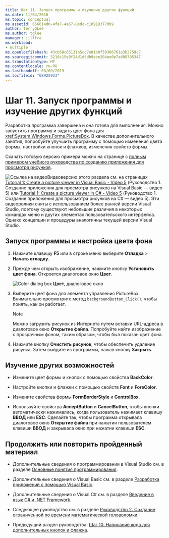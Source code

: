 ```yaml
---
title: Шаг 11. Запуск программы и изучение других функций
ms.date: 11/04/2016
ms.topic: conceptual
ms.assetid: 656614d0-4fe7-4a67-8edc-c10919377d09
author: TerryGLee
ms.author: tglee
manager: jillfra
ms.workload:
- multiple
ms.openlocfilehash: 43cb58c65131b5cc7e01b0f59306761a3b275dc7
ms.sourcegitcommit: 5216c15e9f24d1d5db9ebe204ee0e7ad08705347
ms.translationtype: HT
ms.contentlocale: ru-RU
ms.lasthandoff: 08/09/2019
ms.locfileid: "68925923"
---
```

# <a name="step-11-run-your-program-and-try-other-features"></a>Шаг 11. Запуск программы и изучение других функций
Разработка программа завершена и она готова для выполнения. Можно запустить программу и задать цвет фона для <xref:System.Windows.Forms.PictureBox>. В качестве дополнительного занятия, попробуйте улучшить программу с помощью изменения цвета формы, настройки кнопок и флажков, изменения свойств формы.

Скачать готовую версию примера можно на странице с [полным примером учебного руководства по созданию приложения для просмотра рисунков](https://code.msdn.microsoft.com/Complete-Picture-Viewer-7d91d3a8).

![Ссылка на видео](../data-tools/media/playvideo.gif)Видеоверсию этого раздела см. на страницах [Tutorial 1: Create a picture viewer in Visual Basic - Video 5](http://go.microsoft.com/fwlink/?LinkId=205216) (Руководство 1. Создание приложения для просмотра рисунков на Visual Basic — видео 5) или [Tutorial 1: Create a picture viewer in C# - Video 5](http://go.microsoft.com/fwlink/?LinkId=205206) (Руководство 1. Создание приложения для просмотра рисунков на C# — видео 5). Эти видеоролики сняты с использованием более ранней версии Visual Studio, поэтому существуют небольшие различия в некоторых командах меню и других элементах пользовательского интерфейса. Однако концепции и процедуры аналогичны текущей версии Visual Studio.

## <a name="to-run-your-program-and-set-the-background-color"></a>Запуск программы и настройка цвета фона

1. Нажмите клавишу **F5** или в строке меню выберите **Отладка** > **Начать отладку**.

2. Прежде чем открыть изображение, нажмите кнопку **Установить цвет фона**. Откроется диалоговое окно **Цвет**.

     ![Color dialog box](../ide/media/express_colordialog.png)
**Цвет**, диалоговое окно

3. Выберите цвет фона для элемента управления PictureBox. Внимательно просмотрите метод `backgroundButton_Click()`, чтобы понять, как он работает.

    > [!NOTE]
    > Можно загрузить рисунок из Интернета путем вставки URL-адреса в диалоговое окно **Открытие файла**. Попробуйте найти изображение с прозрачным фоном, таким образом, чтобы был показан цвет фона.

4. Нажмите кнопку **Очистить рисунок**, чтобы обеспечить удаление рисунка. Затем выйдите из программы, нажав кнопку **Закрыть**.

## <a name="to-try-other-features"></a>Изучение других возможностей

- Измените цвет формы и кнопок с помощью свойства **BackColor**.

- Настройте кнопки и флажки с помощью свойств **Font** и **ForeColor**.

- Измените свойства формы **FormBorderStyle** и **ControlBox**.

- Используйте свойства **AcceptButton** и **CancelButton**, чтобы кнопки автоматически нажимались, когда пользователь нажимает клавишу **ВВОД** или **ESC**. Сделайте так, чтобы программа открывала диалоговое окно **Открытие файла** при нажатии пользователем клавиши **ВВОД** и закрывала окно при нажатии клавиши **ESC**.

## <a name="to-continue-or-review"></a>Продолжить или повторить пройденный материал

- Дополнительные сведения о программировании в Visual Studio см. в разделе [Основные понятия программирования](https://msdn.microsoft.com/Library/65c12cca-af4f-4017-886e-2dbc00a189d6).

- Дополнительные сведения о Visual Basic см. в разделе [Разработка приложений с помощью Visual Basic](/dotnet/visual-basic/developing-apps/index).

- Дополнительные сведения о Visual C# см. в разделе [Введение в язык C# и .NET Framework](/dotnet/csharp/getting-started/introduction-to-the-csharp-language-and-the-net-framework).

- Следующее руководство см. в разделе [ Руководство 2. Создание ограниченной по времени математической головоломки](../ide/tutorial-2-create-a-timed-math-quiz.md).

- Предыдущий раздел руководства: [Шаг 10. Написание кода для дополнительных кнопок и флажка](../ide/step-10-write-code-for-additional-buttons-and-a-check-box.md).
